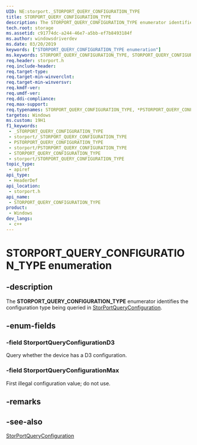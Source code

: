 ```yaml
---
UID: NE:storport._STORPORT_QUERY_CONFIGURATION_TYPE
title: STORPORT_QUERY_CONFIGURATION_TYPE
description: The STORPORT_QUERY_CONFIGURATION_TYPE enumerator identifies the configuration being queried in StorPortQueryConfiguration.
tech.root: storage
ms.assetid: c91774dc-a244-46e7-a5bb-ef7b8493184f
ms.author: windowsdriverdev
ms.date: 03/20/2019
keywords: ["STORPORT_QUERY_CONFIGURATION_TYPE enumeration"]
ms.keywords: STORPORT_QUERY_CONFIGURATION_TYPE, STORPORT_QUERY_CONFIGURATION_TYPE, *PSTORPORT_QUERY_CONFIGURATION_TYPE,
req.header: storport.h
req.include-header: 
req.target-type: 
req.target-min-winverclnt: 
req.target-min-winversvr: 
req.kmdf-ver: 
req.umdf-ver: 
req.ddi-compliance: 
req.max-support: 
req.typenames: STORPORT_QUERY_CONFIGURATION_TYPE, *PSTORPORT_QUERY_CONFIGURATION_TYPE
targetos: Windows
ms.custom: 19H1
f1_keywords:
 - _STORPORT_QUERY_CONFIGURATION_TYPE
 - storport/_STORPORT_QUERY_CONFIGURATION_TYPE
 - PSTORPORT_QUERY_CONFIGURATION_TYPE
 - storport/PSTORPORT_QUERY_CONFIGURATION_TYPE
 - STORPORT_QUERY_CONFIGURATION_TYPE
 - storport/STORPORT_QUERY_CONFIGURATION_TYPE
topic_type:
 - apiref
api_type:
 - HeaderDef
api_location:
 - storport.h
api_name:
 - STORPORT_QUERY_CONFIGURATION_TYPE
product:
 - Windows
dev_langs:
 - c++
---
```


# STORPORT_QUERY_CONFIGURATION_TYPE enumeration


## -description

The **STORPORT_QUERY_CONFIGURATION_TYPE** enumerator identifies the configuration type being queried in [StorPortQueryConfiguration](nf-storport-storportqueryconfiguration.md).

## -enum-fields

### -field StorportQueryConfigurationD3

Query whether the device has a D3 configuration.

### -field StorportQueryConfigurationMax

First illegal configuration value; do not use.

## -remarks

## -see-also

[StorPortQueryConfiguration](nf-storport-storportqueryconfiguration.md)

